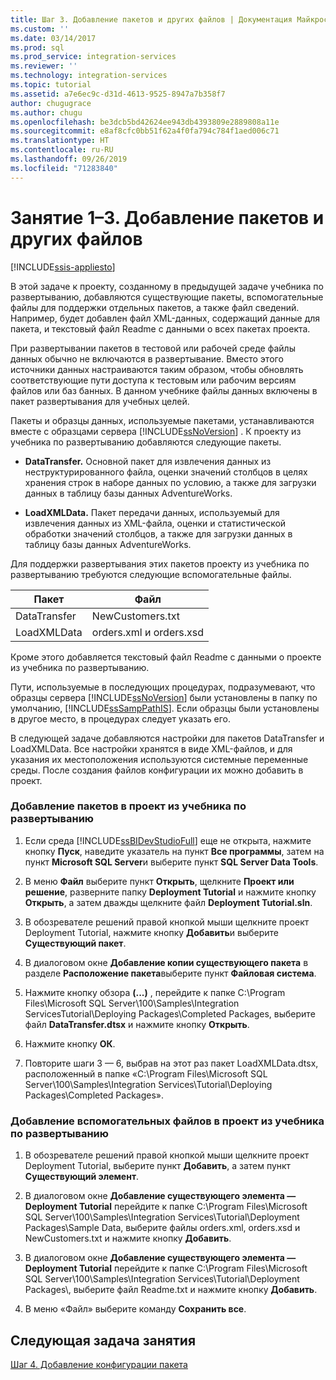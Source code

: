 ```yaml
---
title: Шаг 3. Добавление пакетов и других файлов | Документация Майкрософт
ms.custom: ''
ms.date: 03/14/2017
ms.prod: sql
ms.prod_service: integration-services
ms.reviewer: ''
ms.technology: integration-services
ms.topic: tutorial
ms.assetid: a7e6ec9c-d31d-4613-9525-8947a7b358f7
author: chugugrace
ms.author: chugu
ms.openlocfilehash: be3dcb5bd42624ee943db4393809e2889808a11e
ms.sourcegitcommit: e8af8cfc0bb51f62a4f0fa794c784f1aed006c71
ms.translationtype: HT
ms.contentlocale: ru-RU
ms.lasthandoff: 09/26/2019
ms.locfileid: "71283840"
---
```

# <a name="lesson-1-3---adding-packages-and-other-files"></a>Занятие 1–3. Добавление пакетов и других файлов

[!INCLUDE[ssis-appliesto](../includes/ssis-appliesto-ssvrpluslinux-asdb-asdw-xxx.md)]


В этой задаче к проекту, созданному в предыдущей задаче учебника по развертыванию, добавляются существующие пакеты, вспомогательные файлы для поддержки отдельных пакетов, а также файл сведений. Например, будет добавлен файл XML-данных, содержащий данные для пакета, и текстовый файл Readme с данными о всех пакетах проекта.  
  
При развертывании пакетов в тестовой или рабочей среде файлы данных обычно не включаются в развертывание. Вместо этого источники данных настраиваются таким образом, чтобы обновлять соответствующие пути доступа к тестовым или рабочим версиям файлов или баз банных. В данном учебнике файлы данных включены в пакет развертывания для учебных целей.  
  
Пакеты и образцы данных, используемые пакетами, устанавливаются вместе с образцами сервера [!INCLUDE[ssNoVersion](../includes/ssnoversion-md.md)] . К проекту из учебника по развертыванию добавляются следующие пакеты.  
  
-   **DataTransfer.** Основной пакет для извлечения данных из неструктурированного файла, оценки значений столбцов в целях хранения строк в наборе данных по условию, а также для загрузки данных в таблицу базы данных AdventureWorks.  
  
-   **LoadXMLData.** Пакет передачи данных, используемый для извлечения данных из XML-файла, оценки и статистической обработки значений столбцов, а также для загрузки данных в таблицу базы данных AdventureWorks.  
  
Для поддержки развертывания этих пакетов проекту из учебника по развертыванию требуются следующие вспомогательные файлы.  
  
|Пакет|Файл|  
|-----------|--------|  
|DataTransfer|NewCustomers.txt|  
|LoadXMLData|orders.xml и orders.xsd|  
  
Кроме этого добавляется текстовый файл Readme с данными о проекте из учебника по развертыванию.  
  
Пути, используемые в последующих процедурах, подразумевают, что образцы сервера [!INCLUDE[ssNoVersion](../includes/ssnoversion-md.md)] были установлены в папку по умолчанию, [!INCLUDE[ssSampPathIS](../includes/sssamppathis-md.md)]. Если образцы были установлены в другое место, в процедурах следует указать его.  
  
В следующей задаче добавляются настройки для пакетов DataTransfer и LoadXMLData. Все настройки хранятся в виде XML-файлов, и для указания их местоположения используются системные переменные среды. После создания файлов конфигурации их можно добавить в проект.  
  
### <a name="to-add-packages-to-the-deployment-tutorial-project"></a>Добавление пакетов в проект из учебника по развертыванию  
  
1.  Если среда [!INCLUDE[ssBIDevStudioFull](../includes/ssbidevstudiofull-md.md)] еще не открыта, нажмите кнопку **Пуск**, наведите указатель на пункт **Все программы**, затем на пункт **Microsoft SQL Server**и выберите пункт **SQL Server Data Tools**.  
  
2.  В меню **Файл** выберите пункт **Открыть**, щелкните **Проект или решение**, разверните папку **Deployment Tutorial** и нажмите кнопку **Открыть**, а затем дважды щелкните файл **Deployment Tutorial.sln**.  
  
3.  В обозревателе решений правой кнопкой мыши щелкните проект Deployment Tutorial, нажмите кнопку **Добавить**и выберите **Существующий пакет**.  
  
4.  В диалоговом окне **Добавление копии существующего пакета** в разделе **Расположение пакета**выберите пункт **Файловая система**.  
  
5.  Нажмите кнопку обзора **(...)** , перейдите к папке C:\Program Files\Microsoft SQL Server\100\Samples\Integration ServicesTutorial\Deploying Packages\Completed Packages, выберите файл **DataTransfer.dtsx** и нажмите кнопку **Открыть**.  
  
6.  Нажмите кнопку **ОК**.  
  
7.  Повторите шаги 3 — 6, выбрав на этот раз пакет LoadXMLData.dtsx, расположенный в папке «C:\Program Files\Microsoft SQL Server\100\Samples\Integration Services\Tutorial\Deploying Packages\Completed Packages».  
  
### <a name="to-add-ancillary-files-to-the-deployment-tutorial-project"></a>Добавление вспомогательных файлов в проект из учебника по развертыванию  
  
1.  В обозревателе решений правой кнопкой мыши щелкните проект Deployment Tutorial, выберите пункт **Добавить**, а затем пункт **Существующий элемент**.  
  
2.  В диалоговом окне **Добавление существующего элемента — Deployment Tutorial** перейдите к папке C:\Program Files\Microsoft SQL Server\100\Samples\Integration Services\Tutorial\Deployment Packages\Sample Data, выберите файлы orders.xml, orders.xsd и NewCustomers.txt и нажмите кнопку **Добавить**.  
  
3.  В диалоговом окне **Добавление существующего элемента — Deployment Tutorial** перейдите к папке C:\Program Files\Microsoft SQL Server\100\Samples\Integration Services\Tutorial\Deployment Packages\\, выберите файл Readme.txt и нажмите кнопку **Добавить**.  
  
4.  В меню «Файл» выберите команду **Сохранить все**.  
  
## <a name="next-task-in-lesson"></a>Следующая задача занятия  
[Шаг 4. Добавление конфигурации пакета](../integration-services/lesson-1-4-adding-package-configurations.md)  
  
  
  
